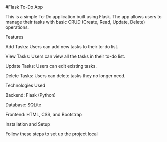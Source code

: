 #Flask To-Do App

This is a simple To-Do application built using Flask. The app allows users to manage their tasks with basic CRUD (Create, Read, Update, Delete) operations.

Features

Add Tasks: Users can add new tasks to their to-do list.

View Tasks: Users can view all the tasks in their to-do list.

Update Tasks: Users can edit existing tasks.

Delete Tasks: Users can delete tasks they no longer need.

Technologies Used

Backend: Flask (Python)

Database: SQLite

Frontend: HTML, CSS, and Bootstrap

Installation and Setup

Follow these steps to set up the project local
